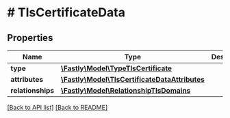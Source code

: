 # # TlsCertificateData

## Properties

Name | Type | Description | Notes
------------ | ------------- | ------------- | -------------
**type** | [**\Fastly\Model\TypeTlsCertificate**](TypeTlsCertificate.md) |  | [optional] 
**attributes** | [**\Fastly\Model\TlsCertificateDataAttributes**](TlsCertificateDataAttributes.md) |  | [optional] 
**relationships** | [**\Fastly\Model\RelationshipTlsDomains**](RelationshipTlsDomains.md) |  | [optional] 


[[Back to API list]](../../README.md#endpoints) [[Back to README]](../../README.md)
